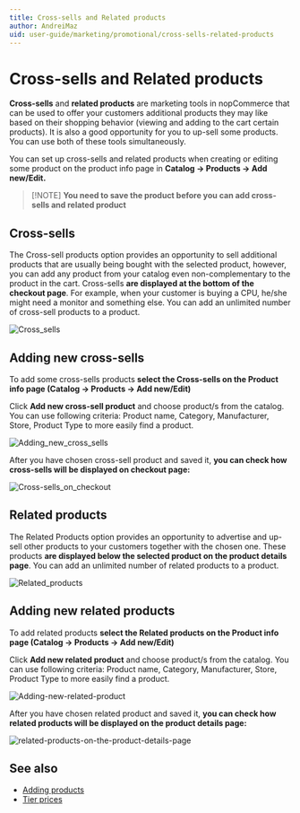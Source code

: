 ```yaml
---
title: Cross-sells and Related products
author: AndreiMaz
uid: user-guide/marketing/promotional/cross-sells-related-products
---
```


# Cross-sells and Related products

**Cross-sells** and **related products** are marketing tools in nopCommerce that can be used to offer your customers additional products they may like based on their shopping behavior (viewing and adding to the cart certain products). It is also a good opportunity for you to up-sell some products. You can use both of these tools simultaneously.

You can set up cross-sells and related products when creating or editing some product on the product info page in **Catalog → Products → Add new/Edit.**

> [!NOTE] **You need to save the product before you can add cross-sells and related product**

## Cross-sells

The Cross-sell products option provides an opportunity to sell additional products that are usually being bought with the selected product, however, you can add any product from your catalog even non-complementary to the product in the cart. Cross-sells **are displayed at the bottom of the checkout page**. For example, when your customer is buying a CPU, he/she might need a monitor and something else. You can add an unlimited number of cross-sell products to a product.

![Cross_sells](_static/crosssells-related-products/Cross-sells.png)

## Adding new cross-sells

To add some cross-sells products **select the Cross-sells on the Product info page (Catalog → Products → Add new/Edit)**

Click **Add new cross-sell product** and choose product/s from the catalog. You can use following criteria: Product name, Category, Manufacturer, Store, Product Type to more easily find a product.

![Adding_new_cross_sells](_static/crosssells-related-products/add-new-cross-sells.png)

After you have chosen cross-sell product and saved it, **you can check how cross-sells will be displayed on checkout page:**

![Cross-sells_on_checkout](_static/crosssells-related-products/Cross-sells_on_checkout.png)

## Related products

The Related Products option provides an opportunity to advertise and up-sell other products to your customers together with the chosen one. These products **are displayed below the selected product on the product details page**. You can add an unlimited number of related products to a product.

![Related_products](_static/crosssells-related-products/Related.png)

## Adding new related products

To add related products **select the Related products on the Product info page (Catalog → Products → Add new/Edit)**

Click **Add new related product** and choose product/s from the catalog. You can use following criteria: Product name, Category, Manufacturer, Store, Product Type to more easily find a product.

![Adding-new-related-product](_static/crosssells-related-products/adiing-new-related.png)

After you have chosen related product and saved it, **you can check how related products will be displayed on the product details page:**

![related-products-on-the-product-details-page](_static/crosssells-related-products/rel-product-on-the-prod-det-page.png)

## See also

- [Adding products](xref:user-guide/running/product-management/products/adding-products/index.md)
- [Tier prices](xref:user-guide/marketing/promotional/tier-prices.md)
